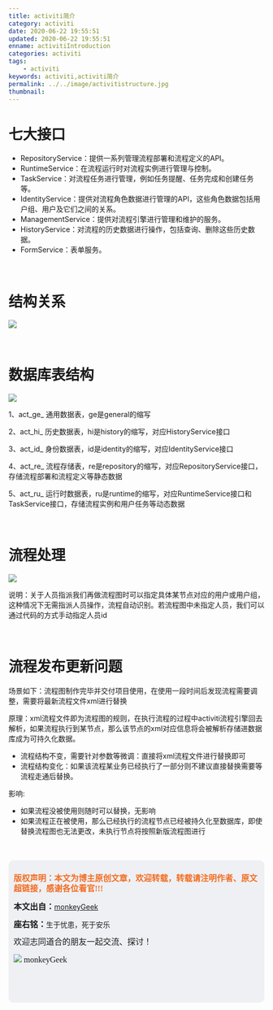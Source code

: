 ```yaml
---
title: activiti简介
category: activiti
date: 2020-06-22 19:55:51
updated: 2020-06-22 19:55:51
enname: activitiIntroduction
categories: activiti
tags:
	- activiti
keywords: activiti,activiti简介
permalink: ../../image/activitistructure.jpg
thumbnail:
---
```


# 七大接口

- RepositoryService：提供一系列管理流程部署和流程定义的API。
- RuntimeService：在流程运行时对流程实例进行管理与控制。
- TaskService：对流程任务进行管理，例如任务提醒、任务完成和创建任务等。<!--more-->
- IdentityService：提供对流程角色数据进行管理的API，这些角色数据包括用户组、用户及它们之间的关系。
- ManagementService：提供对流程引擎进行管理和维护的服务。
- HistoryService：对流程的历史数据进行操作，包括查询、删除这些历史数据。
- FormService：表单服务。

</br>

# 结构关系

![](../../../../image/activitistructure.jpg)

</br>

# 数据库表结构

![](../../../../image/activititable.png)

1、act_ge_ 通用数据表，ge是general的缩写

2、act_hi_ 历史数据表，hi是history的缩写，对应HistoryService接口

3、act_id_ 身份数据表，id是identity的缩写，对应IdentityService接口

4、act_re_ 流程存储表，re是repository的缩写，对应RepositoryService接口，存储流程部署和流程定义等静态数据

5、act_ru_ 运行时数据表，ru是runtime的缩写，对应RuntimeService接口和TaskService接口，存储流程实例和用户任务等动态数据

</br>

# 流程处理

![](../../../../image/activitiprocess.png)

说明：关于人员指派我们再做流程图时可以指定具体某节点对应的用户或用户组，这种情况下无需指派人员操作，流程自动识别。若流程图中未指定人员，我们可以通过代码的方式手动指定人员id

</br>

# 流程发布更新问题

场景如下：流程图制作完毕并交付项目使用，在使用一段时间后发现流程需要调整，需要将最新流程文件xml进行替换

原理：xml流程文件即为流程图的规则，在执行流程的过程中activiti流程引擎回去解析，如果流程执行到某节点，那么该节点的xml对应信息将会被解析存储进数据库成为可持久化数据。

- 流程结构不变，需要针对参数等微调：直接将xml流程文件进行替换即可
- 流程结构变化：如果该流程某业务已经执行了一部分则不建议直接替换需要等流程走通后替换。

影响:

- 如果流程没被使用则随时可以替换，无影响
- 如果流程正在被使用，那么已经执行的流程节点已经被持久化至数据库，即使替换流程图也无法更改，未执行节点将按照新版流程图进行

</br>

</br>

<script>
var _hmt = _hmt || [];
(function() {
  var hm = document.createElement("script");
  hm.src = "https://hm.baidu.com/hm.js?2f798e6b269c8a40f12bef25d7f1876d";
  var s = document.getElementsByTagName("script")[0]; 
  s.parentNode.insertBefore(hm, s);
})();
</script>

<div style="height:260px; background-color:rgb(238,240,244); padding:10px;border-radius:10px;">
    <p style="color:#f36c21;font:bold 16px/20px 'kaiTi';">
      版权声明：本文为博主原创文章，欢迎转载，转载请注明作者、原文超链接，感谢各位看官!!!
    </p>
    <p>
      <span style="font:bold 16px/20px 'kaiTi';">本文出自：</span><a href="https://monkeyGeek369.github.io">monkeyGeek</a> 
    </p>
    <p>
      <span style="font:bold 16px/20px 'kaiTi';">座右铭：</span><span>生于忧患，死于安乐</span> 
    </p>
    <p>
      <span style="font:16px/20px 'kaiTi';">欢迎志同道合的朋友一起交流、探讨！</span> 
    </p>
    <img style="height:auto; width:auto;flot:left;" src="../../../../image/monkey64.png" /><span style="font:16px/20px 'kaiTi';flot:left;">   monkeyGeek</span>


